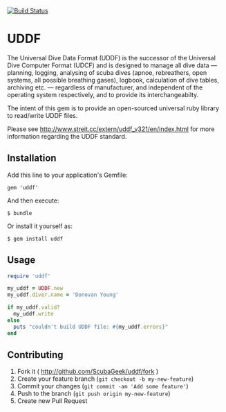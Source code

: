 [![Build Status](https://travis-ci.org/ScubaGeek/uddf.svg?branch=master)](https://travis-ci.org/ScubaGeek/uddf)

# UDDF

The Universal Dive Data Format (UDDF) is the successor of the Universal Dive Computer Format (UDCF) and is designed to
manage all dive data — planning, logging, analysing of scuba dives (apnoe, rebreathers, open systems, all possible
breathing gases), logbook, calculation of dive tables, archiving etc. — regardless of manufacturer, and independent of
the operating system respectively, and to provide its interchangeabilty.

The intent of this gem is to provide an open-sourced universal ruby library to read/write UDDF files.

Please see http://www.streit.cc/extern/uddf_v321/en/index.html for more information regarding the UDDF standard.

## Installation

Add this line to your application's Gemfile:

    gem 'uddf'

And then execute:

    $ bundle

Or install it yourself as:

    $ gem install uddf

## Usage

```ruby
require 'uddf'

my_uddf = UDDF.new
my_uddf.diver.name = 'Donovan Young'

if my_uddf.valid?
  my_uddf.write
else
  puts "couldn't build UDDF file: #{my_uddf.errors}"
end
```

## Contributing

1. Fork it ( http://github.com/ScubaGeek/uddf/fork )
2. Create your feature branch (`git checkout -b my-new-feature`)
3. Commit your changes (`git commit -am 'Add some feature'`)
4. Push to the branch (`git push origin my-new-feature`)
5. Create new Pull Request
